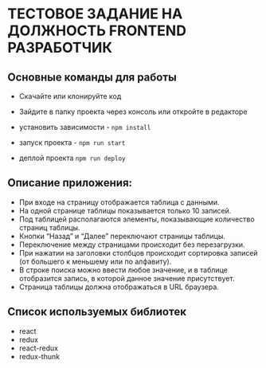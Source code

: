 # ТЕСТОВОЕ ЗАДАНИЕ НА ДОЛЖНОСТЬ FRONTEND РАЗРАБОТЧИК

## Основные команды для работы

- Скачайте или клонируйте код
- Зайдите в папку проекта через консоль или откройте в редакторе

- установить зависимости - `npm install`
- запуск проекта - `npm run start`
- деплой проекта `npm run deploy`

## Описание приложения:

- При входе на страницу отображается таблица с данными.
- На одной странице таблицы показывается только 10 записей.
- Под таблицей располагаются элементы, показывающие количество страниц таблицы.
- Кнопки “Назад” и “Далее” переключают страницы таблицы.
- Переключение между страницами происходит без перезагрузки.
- При нажатии на заголовки столбцов происходит сортировка записей (от большего к меньшему или по алфавиту).
- В строке поиска можно ввести любое значение, и в таблице отобразится запись, в которой данное значение присутствует.
- Страница таблицы должна отображаться в URL браузера.

## Cписок используемых библиотек

- react
- redux
- react-redux
- redux-thunk
